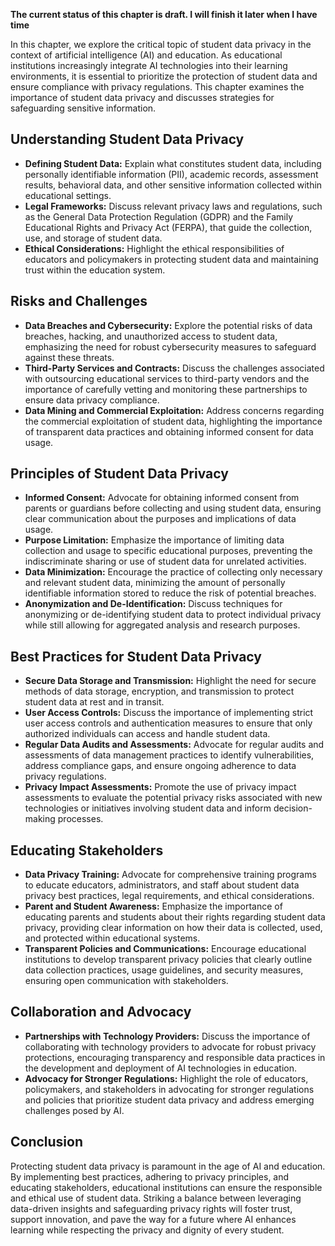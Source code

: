 **The current status of this chapter is draft. I will finish it later when I have time**

In this chapter, we explore the critical topic of student data privacy in the context of artificial intelligence (AI) and education. As educational institutions increasingly integrate AI technologies into their learning environments, it is essential to prioritize the protection of student data and ensure compliance with privacy regulations. This chapter examines the importance of student data privacy and discusses strategies for safeguarding sensitive information.

Understanding Student Data Privacy
----------------------------------

* **Defining Student Data:** Explain what constitutes student data, including personally identifiable information (PII), academic records, assessment results, behavioral data, and other sensitive information collected within educational settings.
* **Legal Frameworks:** Discuss relevant privacy laws and regulations, such as the General Data Protection Regulation (GDPR) and the Family Educational Rights and Privacy Act (FERPA), that guide the collection, use, and storage of student data.
* **Ethical Considerations:** Highlight the ethical responsibilities of educators and policymakers in protecting student data and maintaining trust within the education system.

Risks and Challenges
--------------------

* **Data Breaches and Cybersecurity:** Explore the potential risks of data breaches, hacking, and unauthorized access to student data, emphasizing the need for robust cybersecurity measures to safeguard against these threats.
* **Third-Party Services and Contracts:** Discuss the challenges associated with outsourcing educational services to third-party vendors and the importance of carefully vetting and monitoring these partnerships to ensure data privacy compliance.
* **Data Mining and Commercial Exploitation:** Address concerns regarding the commercial exploitation of student data, highlighting the importance of transparent data practices and obtaining informed consent for data usage.

Principles of Student Data Privacy
----------------------------------

* **Informed Consent:** Advocate for obtaining informed consent from parents or guardians before collecting and using student data, ensuring clear communication about the purposes and implications of data usage.
* **Purpose Limitation:** Emphasize the importance of limiting data collection and usage to specific educational purposes, preventing the indiscriminate sharing or use of student data for unrelated activities.
* **Data Minimization:** Encourage the practice of collecting only necessary and relevant student data, minimizing the amount of personally identifiable information stored to reduce the risk of potential breaches.
* **Anonymization and De-Identification:** Discuss techniques for anonymizing or de-identifying student data to protect individual privacy while still allowing for aggregated analysis and research purposes.

Best Practices for Student Data Privacy
---------------------------------------

* **Secure Data Storage and Transmission:** Highlight the need for secure methods of data storage, encryption, and transmission to protect student data at rest and in transit.
* **User Access Controls:** Discuss the importance of implementing strict user access controls and authentication measures to ensure that only authorized individuals can access and handle student data.
* **Regular Data Audits and Assessments:** Advocate for regular audits and assessments of data management practices to identify vulnerabilities, address compliance gaps, and ensure ongoing adherence to data privacy regulations.
* **Privacy Impact Assessments:** Promote the use of privacy impact assessments to evaluate the potential privacy risks associated with new technologies or initiatives involving student data and inform decision-making processes.

Educating Stakeholders
----------------------

* **Data Privacy Training:** Advocate for comprehensive training programs to educate educators, administrators, and staff about student data privacy best practices, legal requirements, and ethical considerations.
* **Parent and Student Awareness:** Emphasize the importance of educating parents and students about their rights regarding student data privacy, providing clear information on how their data is collected, used, and protected within educational systems.
* **Transparent Policies and Communications:** Encourage educational institutions to develop transparent privacy policies that clearly outline data collection practices, usage guidelines, and security measures, ensuring open communication with stakeholders.

Collaboration and Advocacy
--------------------------

* **Partnerships with Technology Providers:** Discuss the importance of collaborating with technology providers to advocate for robust privacy protections, encouraging transparency and responsible data practices in the development and deployment of AI technologies in education.
* **Advocacy for Stronger Regulations:** Highlight the role of educators, policymakers, and stakeholders in advocating for stronger regulations and policies that prioritize student data privacy and address emerging challenges posed by AI.

Conclusion
----------

Protecting student data privacy is paramount in the age of AI and education. By implementing best practices, adhering to privacy principles, and educating stakeholders, educational institutions can ensure the responsible and ethical use of student data. Striking a balance between leveraging data-driven insights and safeguarding privacy rights will foster trust, support innovation, and pave the way for a future where AI enhances learning while respecting the privacy and dignity of every student.
